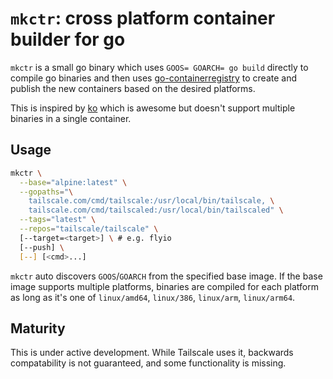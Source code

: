 # `mkctr`: cross platform container builder for go

`mkctr` is a small go binary which uses `GOOS= GOARCH= go build` directly to compile go binaries and then uses [go-containerregistry](https://github.com/google/go-containerregistry) to create and publish the new containers based on the desired platforms.

This is inspired by [ko](https://github.com/google/ko) which is awesome but doesn't support multiple binaries in a single container.

## Usage

```bash
mkctr \
  --base="alpine:latest" \
  --gopaths="\
    tailscale.com/cmd/tailscale:/usr/local/bin/tailscale, \
    tailscale.com/cmd/tailscaled:/usr/local/bin/tailscaled" \
  --tags="latest" \
  --repos="tailscale/tailscale" \
  [--target=<target>] \ # e.g. flyio
  [--push] \
  [--] [<cmd>...]
```

`mkctr` auto discovers `GOOS`/`GOARCH` from the specified base image. If the base image supports multiple platforms, binaries are compiled for each platform as long as it's one of `linux/amd64`, `linux/386`, `linux/arm`, `linux/arm64`.

## Maturity
This is under active development. While Tailscale uses it, backwards compatability is not guaranteed, and some functionality is missing.